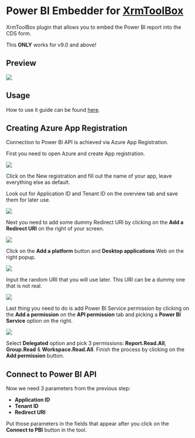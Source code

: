 # Power BI Embedder for [XrmToolBox](http://www.xrmtoolbox.com)
XrmToolBox plugin that allows you to embed the Power BI report into the CDS form.

This **ONLY** works for v9.0 and above!

## Preview

![](C:\Users\ivanf\Source\Repos\PowerBiEmbedder\docs\images\PBE-example.gif)

## Usage

How to use it guide can be found [here](https://dynamicsninja.blog/2019/12/05/power-bi-embedder-for-xrmtoolbox/).

## Creating Azure App Registration

Connection to Power BI API is achieved via Azure App Registration.

First you need to open Azure and create  App registration.

![](C:\Users\ivanf\Source\Repos\PowerBiEmbedder\docs\images\app-registration.png)

Click on the New registration and fill out the name of your app, leave everything else as default.

Look out for Application ID and Tenant ID on the overview tab and save them for later use.

![](C:\Users\ivanf\Source\Repos\PowerBiEmbedder\docs\images\appid-tenantid.png)

Next you need to add some dummy Redirect URI by clicking on the **Add a Redirect URI** on the right of your screen.

![](C:\Users\ivanf\Source\Repos\PowerBiEmbedder\docs\images\add-redirect-uri.png)

Click on the **Add a platform** button and **Desktop applications** Web on the right popup.

![](C:\Users\ivanf\Source\Repos\PowerBiEmbedder\docs\images\dummy-uri.png)

Input the random URI that you will use later. This URI can be a dummy one that is not real.

![](C:\Users\ivanf\Source\Repos\PowerBiEmbedder\docs\images\pbi-premissions.png)

Last thing you need to do is add Power BI Service permission by clicking on the **Add a permission** on the **API permission** tab and picking a **Power BI Service** option on the right.

![](C:\Users\ivanf\Source\Repos\PowerBiEmbedder\docs\images\select-permissions.png)

Select  **Delegated** option and pick 3 permissions: **Report.Read.All**, **Group.Read** & **Workspace.Read.All**. Finish the process by clicking on the **Add permission** button.

## Connect to Power BI API

Now we need 3 parameters from the previous step:

- **Application ID**
- **Tenant ID**
- **Redirect URI**

Put those parameters in the fields that appear after you click on the **Connect to PBI** button in the tool.